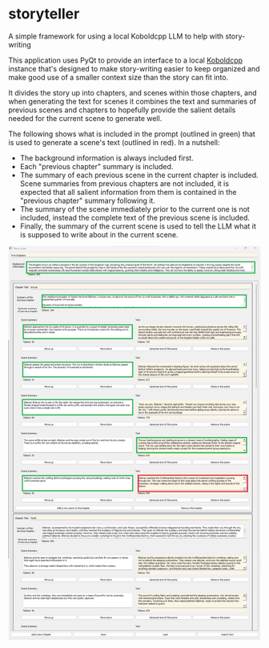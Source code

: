 # storyteller
A simple framework for using a local Koboldcpp LLM to help with story-writing

This application uses PyQt to provide an interface to a local [Koboldcpp](https://github.com/LostRuins/koboldcpp) instance that's designed to make story-writing easier to keep organized and make good use of a smaller context size than the story can fit into.

It divides the story up into chapters, and scenes within those chapters, and when generating the text for scenes it combines the text and summaries of previous scenes and chapters to hopefully provide the salient details needed for the current scene to generate well.

The following shows what is included in the prompt (outlined in green) that is used to generate a scene's text (outlined in red). In a nutshell:

* The background information is always included first.
* Each "previous chapter" summary is included.
* The summary of each previous scene in the current chapter is included. Scene summaries from previous chapters are not included, it is expected that all salient information from them is contained in the "previous chapter" summary following it.
* The summary of the scene immediately prior to the current one is not included, instead the complete text of the previous scene is included.
* Finally, the summary of the current scene is used to tell the LLM what it is supposed to write about in the current scene.

![](Images/Outline.png)
